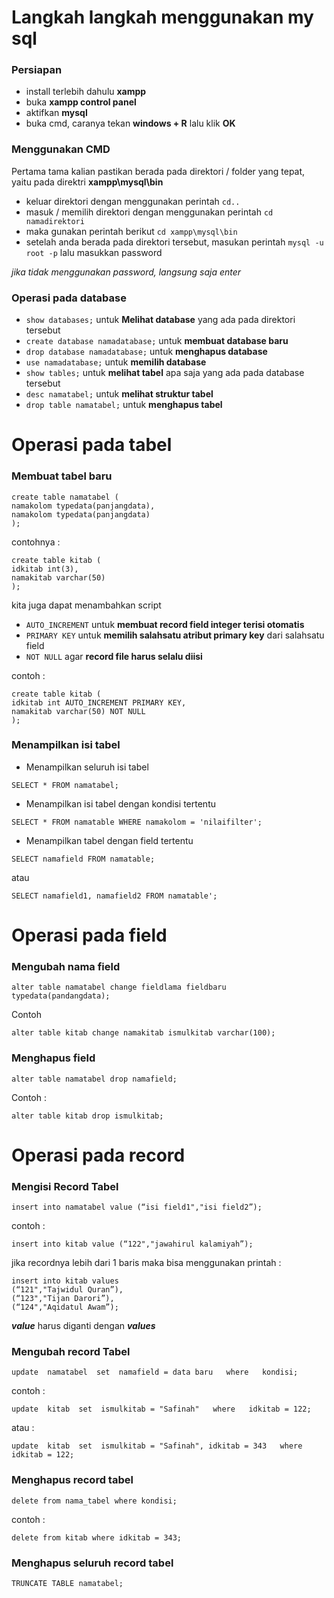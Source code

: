 # Langkah langkah menggunakan my sql
### Persiapan
- install terlebih dahulu **xampp**
- buka **xampp control panel**
- aktifkan **mysql**
- buka cmd, caranya tekan **windows + R** lalu klik **OK**

### Menggunakan CMD
Pertama tama kalian pastikan berada pada direktori / folder yang tepat, yaitu pada direktri **xampp\mysql\bin**
- keluar direktori dengan menggunakan perintah ```cd..```
- masuk / memilih direktori dengan menggunakan perintah ```cd namadirektori```
- maka gunakan perintah berikut ```cd xampp\mysql\bin```
- setelah anda berada pada direktori tersebut, masukan perintah ```mysql -u root -p``` lalu masukkan password

_jika tidak menggunakan password, langsung saja enter_

### Operasi pada database
- ```show databases;``` untuk **Melihat database** yang ada pada direktori tersebut
- ```create database namadatabase;``` untuk **membuat database baru**
- ```drop database namadatabase;``` untuk **menghapus database**
- ```use namadatabase;``` untuk **memilih database**
- ```show tables;``` untuk **melihat tabel** apa saja yang ada pada database tersebut
- ```desc namatabel;``` untuk **melihat struktur tabel**
- ```drop table namatabel;``` untuk **menghapus tabel**

# Operasi pada tabel
### Membuat tabel baru
```
create table namatabel (
namakolom typedata(panjangdata),
namakolom typedata(panjangdata)
);
```
contohnya :
```
create table kitab (
idkitab int(3),
namakitab varchar(50)
);
```
kita juga dapat menambahkan script
- ```AUTO_INCREMENT``` untuk **membuat record field integer terisi otomatis**
- ```PRIMARY KEY``` untuk **memilih salahsatu atribut primary key** dari salahsatu field
- ```NOT NULL``` agar **record file harus selalu diisi**

contoh :
```
create table kitab (
idkitab int AUTO_INCREMENT PRIMARY KEY,
namakitab varchar(50) NOT NULL
);
```

### Menampilkan isi tabel
- Menampilkan seluruh isi tabel
```
SELECT * FROM namatabel;
```

- Menampilkan isi tabel dengan kondisi tertentu
```
SELECT * FROM namatable WHERE namakolom = 'nilaifilter';
```

- Menampilkan tabel dengan field tertentu
```
SELECT namafield FROM namatable;
```
atau
```
SELECT namafield1, namafield2 FROM namatable';
```

# Operasi pada field
### Mengubah nama field
```
alter table namatabel change fieldlama fieldbaru typedata(pandangdata);
```
Contoh
```
alter table kitab change namakitab ismulkitab varchar(100);
```

### Menghapus field
```
alter table namatabel drop namafield;
```
Contoh :
```
alter table kitab drop ismulkitab;
 ```
# Operasi pada record 
### Mengisi Record Tabel
```
insert into namatabel value (“isi field1","isi field2”);
```
contoh :
```
insert into kitab value (“122","jawahirul kalamiyah”);
```
jika recordnya lebih dari 1 baris maka bisa menggunakan printah :
```
insert into kitab values
(“121","Tajwidul Quran”),
(“123","Tijan Darori”),
(“124","Aqidatul Awam”);
```
_**value**_ harus diganti dengan _**values**_

### Mengubah record Tabel
```
update  namatabel  set  namafield = data baru   where   kondisi;
```
contoh :
```
update  kitab  set  ismulkitab = "Safinah"   where   idkitab = 122;
```
atau :
```
update  kitab  set  ismulkitab = "Safinah", idkitab = 343   where   idkitab = 122;
```

### Menghapus record tabel
```
delete from nama_tabel where kondisi;
```
contoh :
```
delete from kitab where idkitab = 343;
```
### Menghapus seluruh record tabel
```
TRUNCATE TABLE namatabel;
```
